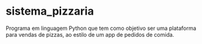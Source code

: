 # sistema_pizzaria
Programa em linguagem Python que tem como objetivo ser uma plataforma para vendas de pizzas, ao estilo de um app de pedidos de comida.
